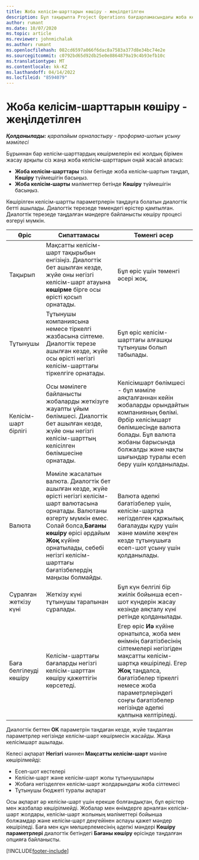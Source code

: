 ```yaml
---
title: Жоба келісім-шарттарын көшіру - жеңілдетілген
description: Бұл тақырыпта Project Operations бағдарламасындағы жоба келісім-шарттарын көшіру туралы ақпарат берілген.
author: rumant
ms.date: 10/07/2020
ms.topic: article
ms.reviewer: johnmichalak
ms.author: rumant
ms.openlocfilehash: 082cd6597a066f6dac8a7583a377d8e34bc74e2e
ms.sourcegitcommit: c0792bd65d92db25e0e8864879a19c4b93efb10c
ms.translationtype: MT
ms.contentlocale: kk-KZ
ms.lasthandoff: 04/14/2022
ms.locfileid: "8594079"
---
```

# <a name="copy-project-contracts---lite"></a>Жоба келісім-шарттарын көшіру - жеңілдетілген

_**Қолданылады:** қарапайым орналастыру - проформа-шотын ұсыну мәмілесі_

Бұрыннан бар келісім-шарттардың көшірмелерін екі жолдың бірімен жасау арқылы сіз жаңа жоба келісім-шарттарын оңай жасай аласыз: 

  - **Жоба келісім-шарттары** тізім бетінде жоба келісім-шартын таңдап, **Көшіру** түймешігін басыңыз.
  - **Жоба келісім-шарты** мәліметтер бетінде **Көшіру** түймешігін басыңыз.

Көшірілген келісім-шартты параметрлерін таңдауға болатын диалогтік бетті ашылады. Диалогтік терезеде төмендегі өрістер қамтылған. Диалогтік терезеде таңдалған мәндерге байланысты көшіру процесі өзгеруі мүмкін.

| **Өріс** | **Сипаттамасы** | **Төменгі әсер** |
| --- | --- | --- |
| Тақырып | Мақсатты келісім-шарт тақырыбын енгізіңіз. Диалогтік бет ашылған кезде, жүйе оны негізгі келісім-шарт атауына **көшірме** бірге осы өрісті қосып орнатады. | Бұл өріс үшін төменгі әсері жоқ. |
| Тұтынушы | Тұтынушы компаниясына немесе тіркелгі жазбасына сілтеме. Диалогтік терезе ашылған кезде, жүйе осы өрісті негізгі келісім-шарттағы тіркелгіге орнатады. | Бұл өріс келісім-шарттағы алғашқы тұтынушы болып табылады. |
| Келісім-шарт бірлігі | Осы мәмілеге байланысты жобаларды жеткізуге жауапты ұйым бөлімшесі. Диалогтік бет ашылған кезде, жүйе оны негізгі келісім-шарттың келісілген бөлімшесіне орнатады. | Келісімшарт бөлімшесі - бұл мәміле аяқталғаннан кейін жобаларды орындайтын компанияның бөлімі. Әрбір келісімшарт бөлімшесінде валюта болады. Бұл валюта жобаны барысында болжалды және нақты шығындар туралы есеп беру үшін қолданылады. |
| Валюта | Мәміле жасалатын валюта. Диалогтік бет ашылған кезде, жүйе өрісті негізгі келісім-шарт валютасына орнатады. Валютаны өзгерту мүмкін емес. Солай болса,**Бағаны көшіру** өрісі әрдайым **Жоқ** күйіне орнатылады, себебі негізгі келісім-шарттағы бағатізбелердің маңызы болмайды. | Валюта әдепкі бағатізбелер үшін, келісім-шартқа негізделген қаржылық бағалауды құру үшін және мәміле жеңген кезде тұтынушыға есеп-шот ұсыну үшін қолданылады. |
| Сұралған жеткізу күні | Жеткізу күні тұтынушы тарапынан сұралады. | Бұл күн белгілі бір жиілік бойынша есеп-шот күндерін жасау кезінде аяқталу күні ретінде қолданылады. |
| Баға белгілеуді көшіру | Келісім-шарттағы бағаларды негізгі келісім-шарттан көшіру қажеттігін көрсетеді. | Егер өріс **Иә** күйіне орнатылса, жоба мен өнімнің бағатізбесінің сілтемелері негізгіден мақсатты келісім-шартқа көшіріледі. Егер **Жоқ** таңдалса, бағатізбелер тіркелгі немесе жоба параметрлеріндегі соңғы бағатізбелер негізінде әдепкі қалпына келтіріледі. |

Диалогтік беттен **OK** параметрін таңдаған кезде, жүйе таңдалған параметрлер негізінде келісім-шарт көшірмесін жасайды. Жаңа келісімшарт ашылады.

Келесі ақпарат **Негізгі** мәннен **Мақсатты келісім-шарт** мәніне көшірілмейді:

  - Есеп-шот кестелері
  - Келісім-шарт және келісім-шарт жолы тұтынушылары
  - Жобаға негізделген келісім-шарт жолдарындағы жоба сілтемесі
  - Тұтынушы бюджеті туралы ақпарат

Осы ақпарат әр келісім-шарт үшін ерекше болғандықтан, бұл өрістер мен жазбалар көшірілмейді. Жобалар мен өнімдерге арналған келісім-шарт жолдары, келісім-шарт жолының мәліметтері бойынша болжамдар және келісім-шарт деңгейінен аспауы қажет мәндер көшіріледі. Баға мен құн мөлшерлемесінің әдепкі мәндері **Көшіру параметрлері** диалогтік бетіндегі **Бағаны көшіру** өрісінде таңдалған опцияға байланысты.


[!INCLUDE[footer-include](../../includes/footer-banner.md)]